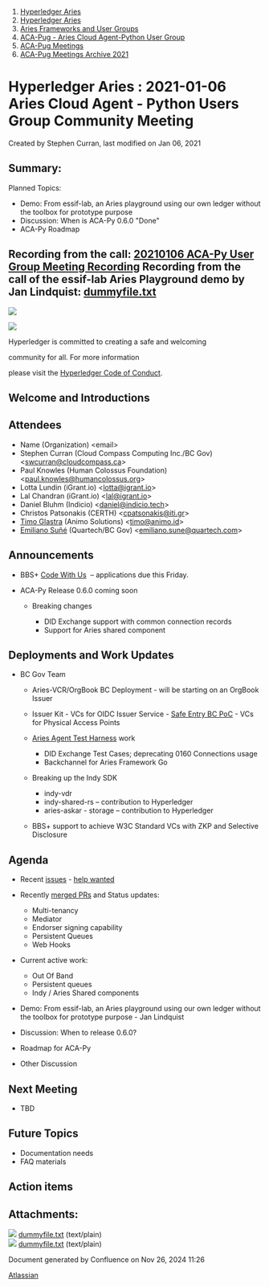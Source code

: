 1. [Hyperledger Aries](index.html)
2. [Hyperledger Aries](Hyperledger-Aries_18481154.html)
3. [Aries Frameworks and User Groups](Aries-Frameworks-and-User-Groups_18481290.html)
4. [ACA-Pug - Aries Cloud Agent-Python User Group](ACA-Pug---Aries-Cloud-Agent-Python-User-Group_18484248.html)
5. [ACA-Pug Meetings](ACA-Pug-Meetings_18484272.html)
6. [ACA-Pug Meetings Archive 2021](ACA-Pug-Meetings-Archive-2021_18514526.html)

# Hyperledger Aries : 2021-01-06 Aries Cloud Agent - Python Users Group Community Meeting

Created by Stephen Curran, last modified on Jan 06, 2021

## Summary:

Planned Topics:

- Demo: From essif-lab, an Aries playground using our own ledger without the toolbox for prototype purpose
- Discussion: When is ACA-Py 0.6.0 "Done"
- ACA-Py Roadmap

## Recording from the call: [20210106 ACA-Py User Group Meeting Recording](#) Recording from the call of the essif-lab Aries Playground demo by Jan Lindquist: [dummyfile.txt](#)

![](https://wiki.hyperledger.org/download/attachments/29034696/Antitrustnotice.png?version=1&modificationDate=1581695654000&api=v2)

![](https://wiki.hyperledger.org/download/attachments/2392771/welcome.png?version=2&modificationDate=1572450107000&api=v2)

Hyperledger is committed to creating a safe and welcoming

community for all. For more information

please visit the [Hyperledger Code of Conduct](https://lf-hyperledger.atlassian.net/wiki/display/HYP/Hyperledger+Code+of+Conduct).

## Welcome and Introductions

## Attendees

- Name (Organization) &lt;email&gt;
- Stephen Curran (Cloud Compass Computing Inc./BC Gov) &lt;swcurran@cloudcompass.ca&gt;
- Paul Knowles (Human Colossus Foundation) &lt;paul.knowles@humancolossus.org&gt;
- Lotta Lundin (iGrant.io) &lt;lotta@igrant.io&gt;
- Lal Chandran (iGrant.io) &lt;lal@igrant.io&gt;
- Daniel Bluhm (Indicio) &lt;daniel@indicio.tech&gt;
- Christos Patsonakis (CERTH) &lt;cpatsonakis@iti.gr&gt;
- [Timo Glastra](https://lf-hyperledger.atlassian.net/wiki/people/5f64a069a1048d0069073500?ref=confluence) (Animo Solutions) &lt;timo@animo.id&gt;
- [Emiliano Suñé](https://lf-hyperledger.atlassian.net/wiki/people/60f1a8944257a90070da4a78?ref=confluence) (Quartech/BC Gov) &lt;emiliano.sune@quartech.com&gt;

## Announcements

- BBS+ [Code With Us](https://digital.gov.bc.ca/marketplace/opportunities/code-with-us/3f9f0e86-b8bf-47ee-9f3d-5b272f9ec845)  – applications due this Friday.
- ACA-Py Release 0.6.0 coming soon
  
  - Breaking changes
    
    - DID Exchange support with common connection records
    - Support for Aries shared component

## Deployments and Work Updates

- BC Gov Team
  
  - Aries-VCR/OrgBook BC Deployment - will be starting on an OrgBook Issuer
  - Issuer Kit - VCs for OIDC Issuer Service - [Safe Entry BC PoC](https://vonx.io/safeentry) - VCs for Physical Access Points
  - [Aries Agent Test Harness](https://github.com/bcgov/aries-agent-test-harness) work
    
    - DID Exchange Test Cases; deprecating 0160 Connections usage
    - Backchannel for Aries Framework Go
  - Breaking up the Indy SDK
    
    - indy-vdr
    - indy-shared-rs – contribution to Hyperledger
    - aries-askar - storage – contribution to Hyperledger
  - BBS+ support to achieve W3C Standard VCs with ZKP and Selective Disclosure

## Agenda

- Recent [issues](https://github.com/hyperledger/aries-cloudagent-python/issues?q=is%3Aissue%20is%3Aopen%20sort%3Aupdated-desc) - [help wanted](https://github.com/hyperledger/aries-cloudagent-python/issues?q=is%3Aissue%20is%3Aopen%20sort%3Aupdated-desc%20label%3A%22help%20wanted%22%20)
- Recently [merged PRs](https://github.com/hyperledger/aries-cloudagent-python/pulls?q=is%3Apr%20is%3Aclosed%20sort%3Aupdated-desc) and Status updates:
  
  - Multi-tenancy
  - Mediator
  - Endorser signing capability
  - Persistent Queues
  - Web Hooks
- Current active work:
  
  - Out Of Band
  - Persistent queues
  - Indy / Aries Shared components
- Demo: From essif-lab, an Aries playground using our own ledger without the toolbox for prototype purpose - Jan Lindquist
- Discussion: When to release 0.6.0?
- Roadmap for ACA-Py
- Other Discussion

## Next Meeting

- TBD

## Future Topics

- Documentation needs
- FAQ materials

## Action items

## Attachments:

![](images/icons/bullet_blue.gif) [dummyfile.txt](attachments/18489964/18514575.txt) (text/plain)  
![](images/icons/bullet_blue.gif) [dummyfile.txt](attachments/18489964/18514576.txt) (text/plain)

Document generated by Confluence on Nov 26, 2024 11:26

[Atlassian](http://www.atlassian.com/)
